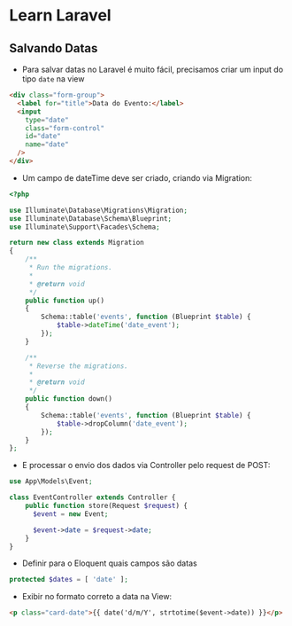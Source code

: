 # Learn Laravel


## Salvando Datas
- Para salvar datas no Laravel é muito fácil, precisamos criar um input do tipo `date` na view
```html
<div class="form-group">
  <label for="title">Data do Evento:</label>
  <input 
    type="date" 
    class="form-control" 
    id="date" 
    name="date"
  />
</div>
``` 

- Um campo de dateTime deve ser criado, criando via Migration:
```php 
<?php

use Illuminate\Database\Migrations\Migration;
use Illuminate\Database\Schema\Blueprint;
use Illuminate\Support\Facades\Schema;

return new class extends Migration
{
    /**
     * Run the migrations.
     *
     * @return void
     */
    public function up()
    {
        Schema::table('events', function (Blueprint $table) {
            $table->dateTime('date_event');
        });
    }

    /**
     * Reverse the migrations.
     *
     * @return void
     */
    public function down()
    {
        Schema::table('events', function (Blueprint $table) {
            $table->dropColumn('date_event');
        });
    }
};
```

- E processar o envio dos dados via Controller pelo request de POST:
```php
use App\Models\Event;

class EventController extends Controller {
	public function store(Request $request) {
	  $event = new Event;

	  $event->date = $request->date;
	}
}
```

- Definir para o Eloquent quais campos são datas
```php
protected $dates = [ 'date' ];
```

- Exibir no formato correto a data na View:
```html 
<p class="card-date">{{ date('d/m/Y', strtotime($event->date)) }}</p>
```


